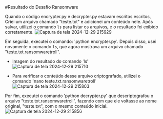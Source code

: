#Resultado do Desafio Ransomware

Quando o código encrypter.py e decrypter.py estavam escritos escritos, Criei um arquivo chamado "teste.txt" e adicionei um conteúdo nele. Após salvar, utilizei o comando ``` ls ``` para listar os arquivos, e o resultado foi exibido corretamente.
  ![Captura de tela 2024-12-29 215629](https://github.com/user-attachments/assets/0319c0bd-a620-43c5-ac48-8bfa29fd9459)

Em seguida, executei o comando: 'python encrypter.py'. Depois disso, usei novamente o comando ``` ls ```, que agora mostrava um arquivo chamado "teste.txt.ransomwaretroll".

- Imagem do resultado do comando 'ls'
  ![Captura de tela 2024-12-29 215710](https://github.com/user-attachments/assets/aad8bc5d-0e41-4ffd-a11a-e1ab58366396)
  
- Para verificar o conteúdo desse arquivo criptografado, utilizei o comando 'nano teste.txt.ransomwaretroll'
  ![Captura de tela 2024-12-29 215803](https://github.com/user-attachments/assets/b6f61915-4c76-4698-a59f-9ae5d3db4170)

  
Por fim, executei o comando 'python decrypter.py' que descriptografou o arquivo "teste.txt.ransomwaretroll", fazendo com que ele voltasse ao nome original, "teste.txt", com o mesmo conteúdo inicial.
  ![Captura de tela 2024-12-29 215856](https://github.com/user-attachments/assets/47b75c4e-1815-40bd-a20c-165cd66a1f21)




